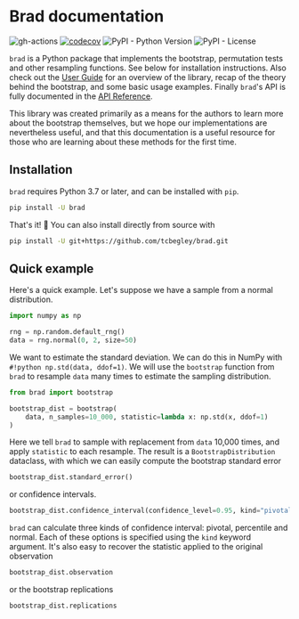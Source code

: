 # Brad documentation

![gh-actions](https://github.com/tcbegley/brad/workflows/Tests/badge.svg)
[![codecov](https://codecov.io/gh/tcbegley/brad/branch/main/graph/badge.svg?token=aJUDsDeu1t)](https://codecov.io/gh/tcbegley/brad)
![PyPI - Python Version](https://img.shields.io/pypi/pyversions/brad)
![PyPI - License](https://img.shields.io/pypi/l/brad)

`brad` is a Python package that implements the bootstrap, permutation tests and
other resampling functions. See below for installation instructions. Also check
out the [User Guide](user-guide/) for an overview of the library, recap of the
theory behind the bootstrap, and some basic usage examples. Finally `brad`'s API
is fully documented in the [API Reference](reference/).

This library was created primarily as a means for the authors to learn more
about the bootstrap themselves, but we hope our implementations are nevertheless
useful, and that this documentation is a useful resource for those who are
learning about these methods for the first time.

## Installation

`brad` requires Python 3.7 or later, and can be installed with `pip`.

```sh
pip install -U brad
```

That's it! :tada: You can also install directly from source with

```sh
pip install -U git+https://github.com/tcbegley/brad.git
```

## Quick example

Here's a quick example. Let's suppose we have a sample from a normal
distribution.

```python
import numpy as np

rng = np.random.default_rng()
data = rng.normal(0, 2, size=50)
```

We want to estimate the standard deviation. We can do this in NumPy with
`#!python np.std(data, ddof=1)`. We will use the `bootstrap` function from
`brad` to resample `data` many times to estimate the sampling distribution.

```python
from brad import bootstrap

bootstrap_dist = bootstrap(
    data, n_samples=10_000, statistic=lambda x: np.std(x, ddof=1)
)
```

Here we tell `brad` to sample with replacement from `data` 10,000 times, and
apply `statistic` to each resample. The result is a `BootstrapDistribution`
dataclass, with which we can easily compute the bootstrap standard error

```python
bootstrap_dist.standard_error()
```

or confidence intervals.

```python
bootstrap_dist.confidence_interval(confidence_level=0.95, kind="pivotal")
```

`brad` can calculate three kinds of confidence interval: pivotal, percentile and
normal. Each of these options is specified using the `kind` keyword argument.
It's also easy to recover the statistic applied to the original observation

```python
bootstrap_dist.observation
```

or the bootstrap replications

```python
bootstrap_dist.replications
```

